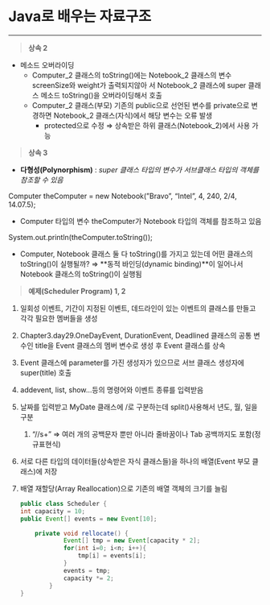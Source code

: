 # Java로 배우는 자료구조

---

> **********상속 2**********
>
- 메소드 오버라이딩
    - Computer_2 클래스의 toString()에는 Notebook_2 클래스의 변수 screenSize와 weight가 출력되지않아 서 Notebook_2 클래스에 super 클래스 메소드 toString()을 오버라이딩해서 호출
    - Computer_2 클래스(부모) 기존의 public으로 선언된 변수를 private으로 변경하면 Notebook_2 클래스(자식)에서 해당 변수는 오류 발생
        - protected으로 수정 ⇒ 상속받은 하위 클래스(Notebook_2)에서 사용 가능

> **********상속 3**********
>
- **다형성(Polynorphism)** : *super 클래스 타입의 변수가 서브클래스 타입의 객체를 참조할 수 있음*

Computer theComputer = new Notebook(”Bravo”, “Intel”, 4, 240, 2/4, 14.07.5);

- Computer 타입의 변수 theComputer가 Notebook 타입의 객체를 참조하고 있음

System.out.println(theComputer.toString());

- Computer, Notebook 클래스 둘 다 toString()를 가지고 있는데 어떤 클래스의 toString()이 실행될까? ⇒ **동적 바인딩(dynamic binding)**이 일어나서 Notebook 클래스의 toString()이 실행됨

> **********예제(Scheduler Program) 1, 2**********
>
1. 일회성 이벤트, 기간이 지정된 이벤트, 데드라인이 있는 이벤트의 클래스를 만들고 각각 필요한 멤버들을 생성
2. Chapter3.day29.OneDayEvent, DurationEvent, Deadlined 클래스의 공통 변수인 title을 Event 클래스의 멤버 변수로 생성 후 Event 클래스를 상속
3. Event 클래스에 parameter를 가진 생성자가 있으므로 서브 클래스 생성자에 super(title) 호출
4. addevent, list, show…등의 명령어와 이벤트 종류를 입력받음
5. 날짜를 입력받고 MyDate 클래스에 /로 구분하는데 split()사용해서 년도, 월, 일을 구분
    1. “//s+” ⇒ 여러 개의 공백문자 뿐만 아니라 줄바꿈이나 Tab 공백까지도 포함(정규표현식)
6. 서로 다른 타입의 데이터들(상속받은 자식 클래스들)을 하나의 배열(Event 부모 클래스)에 저장
7. 배열 재할당(Array Reallocation)으로 기존의 배열 객체의 크기를 늘림

    ```java
    public class Scheduler {
    int capacity = 10;
    public Event[] events = new Event[10];
    
    	private void rellocate() {
    	        Event[] tmp = new Event[capacity * 2];
    	        for(int i=0; i<n; i++){
    	            tmp[i] = events[i];
    	        }
    	        events = tmp;
    	        capacity *= 2;
    	    }
    }
    ```